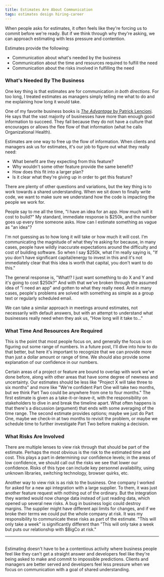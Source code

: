 ```yaml
---
title: Estimates Are About Communication
tags: estimates design hiring-career
---
```


When people asks for estimates, it often feels like they're forcing us to commit before we're ready. But if we think through why they're asking, we can approach estimating with less pressure and contention.

Estimates provide the following:

* Communication about what's needed by the business
* Communication about the time and resources required to fulfill the need
* Communication about the risks involved in fulfilling the need

### What's Needed By The Business

One key thing is that estimates are for communication *in both directions*. For too long, I treated estimates as managers simply telling me what to do and me explaining how long it would take.

One of my favorite business books is [*The Advantage* by Patrick Lencioni][advantage]. He says that the vast majority of businesses have more than enough good information to succeed. They fail because they do not have a culture that encourages or allows the flee flow of that information (what he calls Organizational Health).

Estimates are one way to free up the flow of information. When clients and managers ask us for estimates, it's our job to figure out what they really need:

* What benefit are they expecting from this feature?
* Why wouldn't some other feature provide the same benefit?
* How does this fit into a larger plan?
* Is it clear what they're giving up in order to get this feature?

There are plenty of other questions and variations, but the key thing is to work towards a shared understanding. When we sit down to finally write code, we want to make sure we understand how the code is impacting the people we work for.

People say to me all the time, "I have an idea for an app. How much will it cost to build?" My standard, immediate response is $250k, and the number goes up every time someone asks. How can I estimate something as vague as "an idea"?

I'm not guessing as to how long it will take or how much it will cost. I'm communicating the magnitude of what they're asking for because, in many cases, people have wildly inaccurate expectations around the difficulty and cost of building software. So when I say $250k, what I'm really saying is, "If you don't have significant capital/energy to invest in this and it's not immediately clear that this idea is worth that capital, you don't want to do this."

The general response is, "What!? I just want something to do X and Y and it's going to cost $250k?" And with that we've broken through the assumed idea of "I need an app" and gotten to what they really need. And in many cases, people's problems are solved with something as simple as a group text or regularly scheduled email.

We can take a similar approach in meetings around estimates, not necessarily with default answers, but with an attempt to understand what businesses really need when they ask us, "How long will it take to..."

### What Time And Resources Are Required

This is the point that most people focus on, and generally the focus is on figuring out some range of numbers. In a future post, I'll dive into how to do that better, but here it's important to recognize that we can provide more than just a dollar amount or range of time. We should also provide some explanation of our confidence in our numbers.

Certain areas of a project or feature are bound to overlap with work we've done before, along with other areas that have some degree of newness and uncertainty. Our estimates should be less like "Project X will take three to six months" and more like "We're confident Part One will take two months, but we think Part Two could be anywhere from one to four months." The first estimate is given as a take-it-or-leave-it, with the responsibility on stakeholders to dive in and break the timeline apart. What often happens is that there's a discussion (argument) that ends with some averaging of the time range. The second estimate provides options; maybe we just do Part One, maybe we check-in at two months to revisit the problem, or maybe we schedule time to further investigate Part Two before making a decision.

### What Risks Are Involved

There are multiple lenses to view risk through that should be part of the estimate. Perhaps the most obvious is the risk to the estimated time and cost. This plays a part in determining our confidence levels; in the areas of low confidence, we should call out the risks we see that lower our confidence. Risks of this type can include key personnel availability, using unknown libraries, switching technology, browser quirks, etc.

Another way to view risk is as risk to the business. One company I worked for asked for a new api integration with a large supplier. To them, it was just another feature request with nothing out of the ordinary. But the integration they wanted would now change data instead of just reading data, which opened up several new risks. A bug in business logic could destroy margins. The supplier might have different api limits for changes, and if we broke their terms we could put the whole company at risk. It was my responsibility to communicate these risks as part of the estimate. "This will only take a week" is significantly different than "This will only take a week but puts our relationship with $BigCo at risk."

---
<br />
Estimating doesn't have to be a contentious activity where business people feel like they can't get a straight answer and developers feel like they're being asked to make and commit to impossible predictions. Clients and managers are better served and developers feel less pressure when we focus on communication with a goal of shared understanding.

[advantage]: https://www.amazon.com/Advantage-Organizational-Everything-Business-Lencioni-ebook/dp/B006ORWT3Y/ref=tmm_kin_swatch_0?_encoding=UTF8&qid=&sr=
